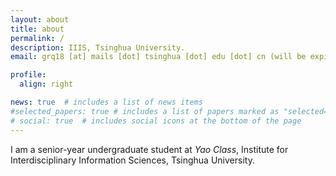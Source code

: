 ```yaml
---
layout: about
title: about
permalink: /
description: IIIS, Tsinghua University. 
email: grq18 [at] mails [dot] tsinghua [dot] edu [dot] cn (will be expired next year) or rqgao0422 [at] gmail [dot] com

profile:
  align: right

news: true  # includes a list of news items
#selected_papers: true # includes a list of papers marked as "selected={true}"
# social: true  # includes social icons at the bottom of the page
---
```


I am a senior-year undergraduate student at *Yao Class*, Institute for Interdisciplinary Information Sciences, Tsinghua University. 
